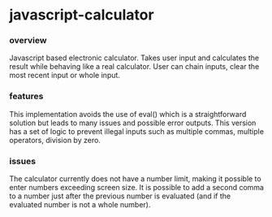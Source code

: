 # javascript-calculator

### overview
Javascript based electronic calculator. Takes user input and calculates the result while behaving like a real calculator. User can chain inputs, clear the most recent input or whole input. 

### features
This implementation avoids the use of eval() which is a straightforward solution but leads to many issues and possible error outputs. This version has a set of logic to prevent illegal inputs such as multiple commas, multiple operators, division by zero.

### issues
The calculator currently does not have a number limit, making it possible to enter numbers exceeding screen size.
It is possible to add a second comma to a number just after the previous number is evaluated (and if the evaluated number is not a whole number).
